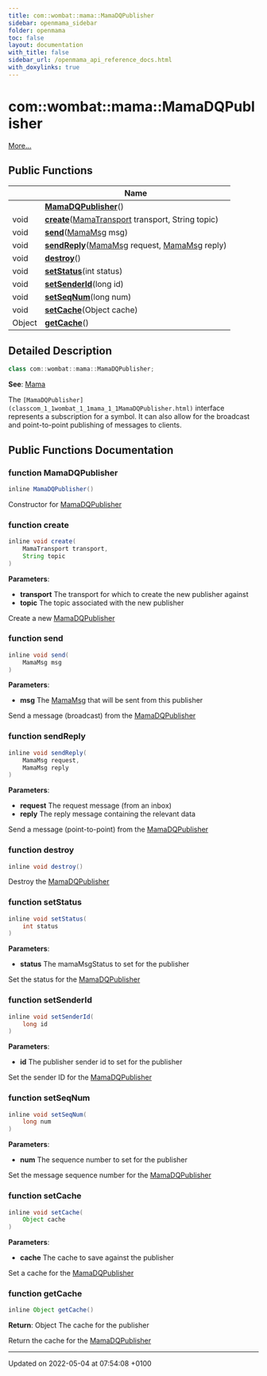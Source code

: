 ```yaml
---
title: com::wombat::mama::MamaDQPublisher
sidebar: openmama_sidebar
folder: openmama
toc: false
layout: documentation
with_title: false
sidebar_url: /openmama_api_reference_docs.html
with_doxylinks: true
---
```


# com::wombat::mama::MamaDQPublisher



 [More...](#detailed-description)

## Public Functions

|                | Name           |
| -------------- | -------------- |
| | **[MamaDQPublisher](classcom_1_1wombat_1_1mama_1_1MamaDQPublisher.html#function-mamadqpublisher)**() |
| void | **[create](classcom_1_1wombat_1_1mama_1_1MamaDQPublisher.html#function-create)**([MamaTransport](classcom_1_1wombat_1_1mama_1_1MamaTransport.html) transport, String topic) |
| void | **[send](classcom_1_1wombat_1_1mama_1_1MamaDQPublisher.html#function-send)**([MamaMsg](classcom_1_1wombat_1_1mama_1_1MamaMsg.html) msg) |
| void | **[sendReply](classcom_1_1wombat_1_1mama_1_1MamaDQPublisher.html#function-sendreply)**([MamaMsg](classcom_1_1wombat_1_1mama_1_1MamaMsg.html) request, [MamaMsg](classcom_1_1wombat_1_1mama_1_1MamaMsg.html) reply) |
| void | **[destroy](classcom_1_1wombat_1_1mama_1_1MamaDQPublisher.html#function-destroy)**() |
| void | **[setStatus](classcom_1_1wombat_1_1mama_1_1MamaDQPublisher.html#function-setstatus)**(int status) |
| void | **[setSenderId](classcom_1_1wombat_1_1mama_1_1MamaDQPublisher.html#function-setsenderid)**(long id) |
| void | **[setSeqNum](classcom_1_1wombat_1_1mama_1_1MamaDQPublisher.html#function-setseqnum)**(long num) |
| void | **[setCache](classcom_1_1wombat_1_1mama_1_1MamaDQPublisher.html#function-setcache)**(Object cache) |
| Object | **[getCache](classcom_1_1wombat_1_1mama_1_1MamaDQPublisher.html#function-getcache)**() |

## Detailed Description

```java
class com::wombat::mama::MamaDQPublisher;
```


**See**: [Mama](classcom_1_1wombat_1_1mama_1_1Mama.html)

The `[MamaDQPublisher](classcom_1_1wombat_1_1mama_1_1MamaDQPublisher.html)` interface represents a subscription for a symbol. It can also allow for the broadcast and point-to-point publishing of messages to clients.

## Public Functions Documentation

### function MamaDQPublisher

```java
inline MamaDQPublisher()
```


Constructor for [MamaDQPublisher](classcom_1_1wombat_1_1mama_1_1MamaDQPublisher.html)


### function create

```java
inline void create(
    MamaTransport transport,
    String topic
)
```


**Parameters**: 

  * **transport** The transport for which to create the new publisher against 
  * **topic** The topic associated with the new publisher 


Create a new [MamaDQPublisher](classcom_1_1wombat_1_1mama_1_1MamaDQPublisher.html)


### function send

```java
inline void send(
    MamaMsg msg
)
```


**Parameters**: 

  * **msg** The [MamaMsg](classcom_1_1wombat_1_1mama_1_1MamaMsg.html) that will be sent from this publisher 


Send a message (broadcast) from the [MamaDQPublisher](classcom_1_1wombat_1_1mama_1_1MamaDQPublisher.html)


### function sendReply

```java
inline void sendReply(
    MamaMsg request,
    MamaMsg reply
)
```


**Parameters**: 

  * **request** The request message (from an inbox) 
  * **reply** The reply message containing the relevant data 


Send a message (point-to-point) from the [MamaDQPublisher](classcom_1_1wombat_1_1mama_1_1MamaDQPublisher.html)


### function destroy

```java
inline void destroy()
```


Destroy the [MamaDQPublisher](classcom_1_1wombat_1_1mama_1_1MamaDQPublisher.html)


### function setStatus

```java
inline void setStatus(
    int status
)
```


**Parameters**: 

  * **status** The mamaMsgStatus to set for the publisher 


Set the status for the [MamaDQPublisher](classcom_1_1wombat_1_1mama_1_1MamaDQPublisher.html)


### function setSenderId

```java
inline void setSenderId(
    long id
)
```


**Parameters**: 

  * **id** The publisher sender id to set for the publisher 


Set the sender ID for the [MamaDQPublisher](classcom_1_1wombat_1_1mama_1_1MamaDQPublisher.html)


### function setSeqNum

```java
inline void setSeqNum(
    long num
)
```


**Parameters**: 

  * **num** The sequence number to set for the publisher 


Set the message sequence number for the [MamaDQPublisher](classcom_1_1wombat_1_1mama_1_1MamaDQPublisher.html)


### function setCache

```java
inline void setCache(
    Object cache
)
```


**Parameters**: 

  * **cache** The cache to save against the publisher 


Set a cache for the [MamaDQPublisher](classcom_1_1wombat_1_1mama_1_1MamaDQPublisher.html)


### function getCache

```java
inline Object getCache()
```


**Return**: Object The cache for the publisher 

Return the cache for the [MamaDQPublisher](classcom_1_1wombat_1_1mama_1_1MamaDQPublisher.html)


-------------------------------

Updated on 2022-05-04 at 07:54:08 +0100